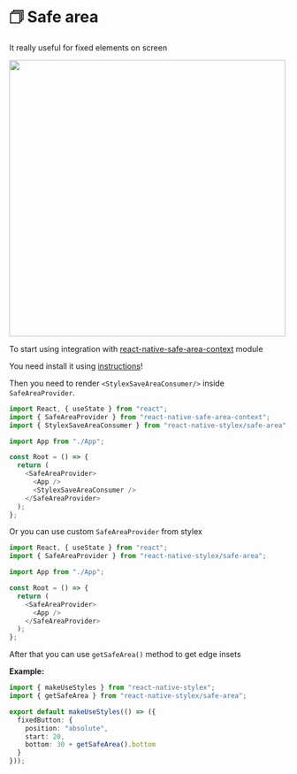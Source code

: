 # 🗇 Safe area

It really useful for fixed elements on screen

<img src="https://cdn.dribbble.com/users/261602/screenshots/5947654/bottom_search.png" width="500" />


To start using integration with [react-native-safe-area-context](https://github.com/th3rdwave/react-native-safe-area-context) module

You need install it using [instructions](https://github.com/th3rdwave/react-native-safe-area-context#getting-started)!

Then you need to render `<StylexSaveAreaConsumer/>` inside `SafeAreaProvider`.

```typescript jsx
import React, { useState } from "react";
import { SafeAreaProvider } from "react-native-safe-area-context";
import { StylexSaveAreaConsumer } from "react-native-stylex/safe-area";

import App from "./App";

const Root = () => {
  return (
    <SafeAreaProvider>
      <App />
      <StylexSaveAreaConsumer />
    </SafeAreaProvider>
  );
};
```

Or you can use custom `SafeAreaProvider` from stylex

```typescript jsx
import React, { useState } from "react";
import { SafeAreaProvider } from "react-native-stylex/safe-area";

import App from "./App";

const Root = () => {
  return (
    <SafeAreaProvider>
      <App />
    </SafeAreaProvider>
  );
};
```

After that you can use `getSafeArea()` method to get edge insets

**Example:**

```typescript jsx
import { makeUseStyles } from "react-native-stylex";
import { getSafeArea } from "react-native-stylex/safe-area";

export default makeUseStyles(() => ({
  fixedButton: {
    position: "absolute",
    start: 20,
    bottom: 30 + getSafeArea().bottom
  }
}));
```

